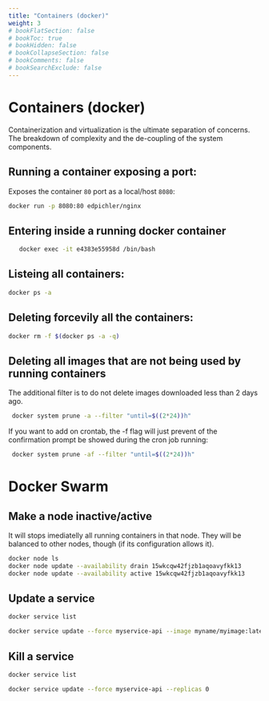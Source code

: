 ```yaml
---
title: "Containers (docker)"
weight: 3
# bookFlatSection: false
# bookToc: true
# bookHidden: false
# bookCollapseSection: false
# bookComments: false
# bookSearchExclude: false
---
```

# Containers (docker)
Containerization and virtualization is the ultimate separation of concerns. The breakdown of complexity and the de-coupling of the system components. 

## Running a container exposing a port:
Exposes the container `80` port as a local/host `8080`:
 ```bash
 docker run -p 8080:80 edpichler/nginx
 ```

 ## Entering inside a running docker container

 ``` bash
    docker exec -it e4383e55958d /bin/bash
 ```

## Listeing all containers:
 ```bash
 docker ps -a
 ``` 

## Deleting forcevily all the containers:
 ```bash
 docker rm -f $(docker ps -a -q)
 ```

## Deleting all images that are not being used by running containers
The additional filter is to do not delete images downloaded less than 2 days ago.
```bash
 docker system prune -a --filter "until=$((2*24))h"
```
If you want to add on crontab, the -f flag will just prevent of the confirmation prompt be showed during the cron job running:
```bash
 docker system prune -af --filter "until=$((2*24))h"
```

# Docker Swarm

## Make a node inactive/active
It will stops imediatelly all running containers in that node. They will be balanced to other nodes, though (if its configuration allows it).

``` bash 
docker node ls
docker node update --availability drain 15wkcqw42fjzb1aqoavyfkk13
docker node update --availability active 15wkcqw42fjzb1aqoavyfkk13
```

## Update a service

```bash 
docker service list

docker service update --force myservice-api --image myname/myimage:latest --update-order start-first --update-failure-action rollback --with-registry-auth  --replicas 1 --env-add FLYWAY_MIGRATE="false"
```

## Kill a service
``` bash
docker service list

docker service update --force myservice-api --replicas 0 
```
